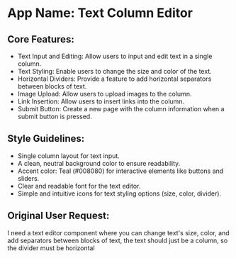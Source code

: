 # **App Name**: Text Column Editor

## Core Features:

- Text Input and Editing: Allow users to input and edit text in a single column.
- Text Styling: Enable users to change the size and color of the text.
- Horizontal Dividers: Provide a feature to add horizontal separators between blocks of text.
- Image Upload: Allow users to upload images to the column.
- Link Insertion: Allow users to insert links into the column.
- Submit Button: Create a new page with the column information when a submit button is pressed.

## Style Guidelines:

- Single column layout for text input.
- A clean, neutral background color to ensure readability.
- Accent color: Teal (#008080) for interactive elements like buttons and sliders.
- Clear and readable font for the text editor.
- Simple and intuitive icons for text styling options (size, color, divider).

## Original User Request:
I need a text editor component where you can change text's size, color, and add separators between blocks of text, the text should just be a column, so the divider must be horizontal
  